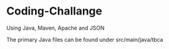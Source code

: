 # Coding-Challange
Using Java, Maven, Apache and JSON

The primary Java files can be found under src/main/java/tbca 
